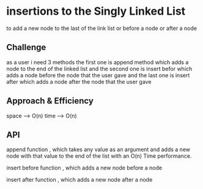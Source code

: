 # insertions to the Singly Linked List
to add a new node to the last of the link list or before a node or after a node

## Challenge
as a user i need 3 methods the first one is append method which adds a node to the end of the linked list and the second one is insert befor which adds a node before the node that the user gave and the last one is insert after which adds a node after the node that the user gave

## Approach & Efficiency
space --> O(n)
time --> O(n)


## API
append function , which takes any value as an argument and adds a new node with that value to the end of the list with an O(n) Time performance.

insert before function , which adds a new node before a node

insert after function , which adds a new node after a node
